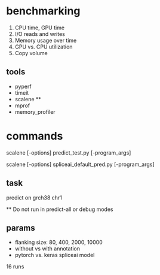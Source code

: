 # benchmarking
1. CPU time, GPU time
2. I/O reads and writes
3. Memory usage over time
4. GPU vs. CPU utilization
5. Copy volume

## tools
- pyperf
- timeit
- scalene **
- mprof
- memory_profiler

# commands
scalene [-options] predict_test.py [-program_args]

scalene [-options] spliceai_default_pred.py [-program_args]

## task
predict on grch38 chr1

** Do not run in predict-all or debug modes

## params
- flanking size: 80, 400, 2000, 10000
- without vs with annotation
- pytorch vs. keras spliceai model

16 runs